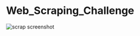 # Web_Scraping_Challenge
![scrap screenshot](https://user-images.githubusercontent.com/99673859/175968023-ff58b2ae-c822-420b-b9a3-062b688a7f41.png)
